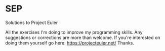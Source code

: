 SEP
===

Solutions to Project Euler

All the exercises I'm doing to improve my programming skills.
Any suggestions or corrections are more than welcome.
If you're interested on doing them yourself go here: https://projecteuler.net/
Thanks.
